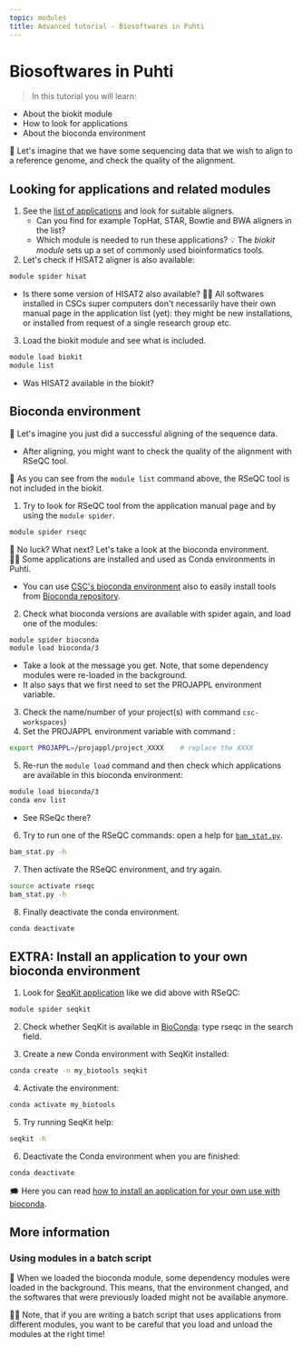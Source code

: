 ```yaml
---
topic: modules
title: Advanced tutorial - Biosoftwares in Puhti
---
```


# Biosoftwares in Puhti

> In this tutorial you will learn:
- About the biokit module
- How to look for applications
- About the bioconda environment

💬 Let's imagine that we have some sequencing data that we wish to align to a reference genome, and check the quality of the alignment. 

## Looking for applications and related modules

1. See the [list of applications](https://docs.csc.fi/apps/) and look for suitable aligners. 
   - Can you find for example TopHat, STAR, Bowtie and BWA aligners in the list?
   - Which module is needed to run these applications?
💡 The *biokit module* sets up a set of commonly used bioinformatics tools. 
2. Let's check if HISAT2 aligner is also available:
```bash
module spider hisat
```
   - Is there some version of HISAT2 also available?
☝🏻 All softwares installed in CSCs super computers don't necessarily have their own manual page in the application list (yet): they might be new installations, or installed from request of a single research group etc. 
3. Load the biokit module and see what is included.
```bash
module load biokit
module list
```
   - Was HISAT2 available in the biokit?

## Bioconda environment

💬 Let's imagine you just did a successful aligning of the sequence data. 
   - After aligning, you might want to check the quality of the alignment with RSeQC tool. 

💬 As you can see from the `module list` command above, the RSeQC tool is not included in the biokit. 

1. Try to look for RSeQC tool from the application manual page and by using the `module spider`. 
```bash
module spider rseqc
```
💬 No luck? What next? Let's take a look at the bioconda environment.  
☝🏻 Some applications are installed and used as Conda environments in Puhti. 
   - You can use [CSC's bioconda environment](https://docs.csc.fi/apps/bioconda/) also to easily install tools from [Bioconda repository](http://bioconda.github.io).
2. Check what bioconda versions are available with spider again, and load one of the modules:
```bash
module spider bioconda
module load bioconda/3
```
   - Take a look at the message you get. Note, that some dependency modules were re-loaded in the background. 
   - It also says that we first need to set the PROJAPPL environment variable.
3. Check the name/number of your project(s) with command `csc-workspaces`)
4. Set the PROJAPPL environment variable with command :
```bash
export PROJAPPL=/projappl/project_XXXX    # replace the XXXX
```
5. Re-run the ```module load``` command and then check which applications are available in this bioconda environment:
```bash
module load bioconda/3
conda env list
```
   - See RSeQc there? 
6. Try to run one of the RSeQC commands: open a help for [`bam_stat.py`](http://rseqc.sourceforge.net/#bam-stat-py).
```bash
bam_stat.py -h
```
7. Then activate the RSeQC environment, and try again. 
```bash
source activate rseqc
bam_stat.py -h
```
8. Finally deactivate the conda environment.
```bash
conda deactivate
```

## EXTRA: Install an application to your own bioconda environment

1. Look for [SeqKit application](https://bioinf.shenwei.me/seqkit/) like we did above with RSeQC:
```bash
module spider seqkit
```
2. Check whether SeqKit is available in [BioConda](http://bioconda.github.io): type rseqc in the search field.

3. Create a new Conda environment with SeqKit installed:
```bash
conda create -n my_biotools seqkit
```
4. Activate the environment:
```bash
conda activate my_biotools
```
5. Try running SeqKit help:
```bash
seqkit -h
```
6. Deactivate the Conda environment when you are finished:
```bash
conda deactivate
```

🗯 Here you can read [how to install an application for your own use with bioconda](https://docs.csc.fi/apps/bioconda/#2-installing-software-for-your-own-use-with-bioconda). 


## More information

### Using modules in a batch script

💬 When we loaded the bioconda module, some dependency modules were loaded in the background. This means, that the environment changed, and the softwares that were previously loaded might not be available anymore. 

☝🏻 Note, that if you are writing a batch script that uses applications from different modules, you want to be careful that you load and unload the modules at the right time!
